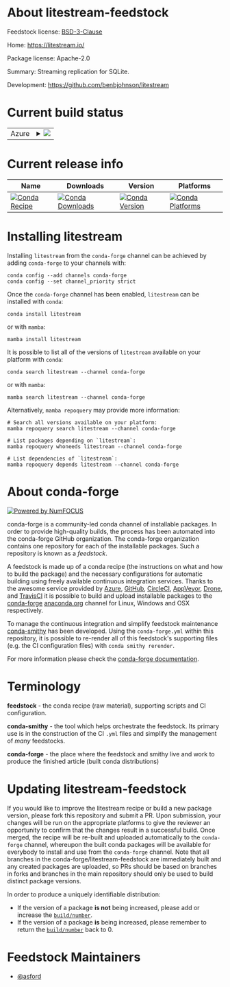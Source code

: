 About litestream-feedstock
==========================

Feedstock license: [BSD-3-Clause](https://github.com/conda-forge/litestream-feedstock/blob/main/LICENSE.txt)

Home: https://litestream.io/

Package license: Apache-2.0

Summary: Streaming replication for SQLite.

Development: https://github.com/benbjohnson/litestream

Current build status
====================


<table>
    
  <tr>
    <td>Azure</td>
    <td>
      <details>
        <summary>
          <a href="https://dev.azure.com/conda-forge/feedstock-builds/_build/latest?definitionId=25025&branchName=main">
            <img src="https://dev.azure.com/conda-forge/feedstock-builds/_apis/build/status/litestream-feedstock?branchName=main">
          </a>
        </summary>
        <table>
          <thead><tr><th>Variant</th><th>Status</th></tr></thead>
          <tbody><tr>
              <td>linux_64</td>
              <td>
                <a href="https://dev.azure.com/conda-forge/feedstock-builds/_build/latest?definitionId=25025&branchName=main">
                  <img src="https://dev.azure.com/conda-forge/feedstock-builds/_apis/build/status/litestream-feedstock?branchName=main&jobName=linux&configuration=linux%20linux_64_" alt="variant">
                </a>
              </td>
            </tr><tr>
              <td>osx_64</td>
              <td>
                <a href="https://dev.azure.com/conda-forge/feedstock-builds/_build/latest?definitionId=25025&branchName=main">
                  <img src="https://dev.azure.com/conda-forge/feedstock-builds/_apis/build/status/litestream-feedstock?branchName=main&jobName=osx&configuration=osx%20osx_64_" alt="variant">
                </a>
              </td>
            </tr>
          </tbody>
        </table>
      </details>
    </td>
  </tr>
</table>

Current release info
====================

| Name | Downloads | Version | Platforms |
| --- | --- | --- | --- |
| [![Conda Recipe](https://img.shields.io/badge/recipe-litestream-green.svg)](https://anaconda.org/conda-forge/litestream) | [![Conda Downloads](https://img.shields.io/conda/dn/conda-forge/litestream.svg)](https://anaconda.org/conda-forge/litestream) | [![Conda Version](https://img.shields.io/conda/vn/conda-forge/litestream.svg)](https://anaconda.org/conda-forge/litestream) | [![Conda Platforms](https://img.shields.io/conda/pn/conda-forge/litestream.svg)](https://anaconda.org/conda-forge/litestream) |

Installing litestream
=====================

Installing `litestream` from the `conda-forge` channel can be achieved by adding `conda-forge` to your channels with:

```
conda config --add channels conda-forge
conda config --set channel_priority strict
```

Once the `conda-forge` channel has been enabled, `litestream` can be installed with `conda`:

```
conda install litestream
```

or with `mamba`:

```
mamba install litestream
```

It is possible to list all of the versions of `litestream` available on your platform with `conda`:

```
conda search litestream --channel conda-forge
```

or with `mamba`:

```
mamba search litestream --channel conda-forge
```

Alternatively, `mamba repoquery` may provide more information:

```
# Search all versions available on your platform:
mamba repoquery search litestream --channel conda-forge

# List packages depending on `litestream`:
mamba repoquery whoneeds litestream --channel conda-forge

# List dependencies of `litestream`:
mamba repoquery depends litestream --channel conda-forge
```


About conda-forge
=================

[![Powered by
NumFOCUS](https://img.shields.io/badge/powered%20by-NumFOCUS-orange.svg?style=flat&colorA=E1523D&colorB=007D8A)](https://numfocus.org)

conda-forge is a community-led conda channel of installable packages.
In order to provide high-quality builds, the process has been automated into the
conda-forge GitHub organization. The conda-forge organization contains one repository
for each of the installable packages. Such a repository is known as a *feedstock*.

A feedstock is made up of a conda recipe (the instructions on what and how to build
the package) and the necessary configurations for automatic building using freely
available continuous integration services. Thanks to the awesome service provided by
[Azure](https://azure.microsoft.com/en-us/services/devops/), [GitHub](https://github.com/),
[CircleCI](https://circleci.com/), [AppVeyor](https://www.appveyor.com/),
[Drone](https://cloud.drone.io/welcome), and [TravisCI](https://travis-ci.com/)
it is possible to build and upload installable packages to the
[conda-forge](https://anaconda.org/conda-forge) [anaconda.org](https://anaconda.org/)
channel for Linux, Windows and OSX respectively.

To manage the continuous integration and simplify feedstock maintenance
[conda-smithy](https://github.com/conda-forge/conda-smithy) has been developed.
Using the ``conda-forge.yml`` within this repository, it is possible to re-render all of
this feedstock's supporting files (e.g. the CI configuration files) with ``conda smithy rerender``.

For more information please check the [conda-forge documentation](https://conda-forge.org/docs/).

Terminology
===========

**feedstock** - the conda recipe (raw material), supporting scripts and CI configuration.

**conda-smithy** - the tool which helps orchestrate the feedstock.
                   Its primary use is in the construction of the CI ``.yml`` files
                   and simplify the management of *many* feedstocks.

**conda-forge** - the place where the feedstock and smithy live and work to
                  produce the finished article (built conda distributions)


Updating litestream-feedstock
=============================

If you would like to improve the litestream recipe or build a new
package version, please fork this repository and submit a PR. Upon submission,
your changes will be run on the appropriate platforms to give the reviewer an
opportunity to confirm that the changes result in a successful build. Once
merged, the recipe will be re-built and uploaded automatically to the
`conda-forge` channel, whereupon the built conda packages will be available for
everybody to install and use from the `conda-forge` channel.
Note that all branches in the conda-forge/litestream-feedstock are
immediately built and any created packages are uploaded, so PRs should be based
on branches in forks and branches in the main repository should only be used to
build distinct package versions.

In order to produce a uniquely identifiable distribution:
 * If the version of a package **is not** being increased, please add or increase
   the [``build/number``](https://docs.conda.io/projects/conda-build/en/latest/resources/define-metadata.html#build-number-and-string).
 * If the version of a package **is** being increased, please remember to return
   the [``build/number``](https://docs.conda.io/projects/conda-build/en/latest/resources/define-metadata.html#build-number-and-string)
   back to 0.

Feedstock Maintainers
=====================

* [@asford](https://github.com/asford/)

